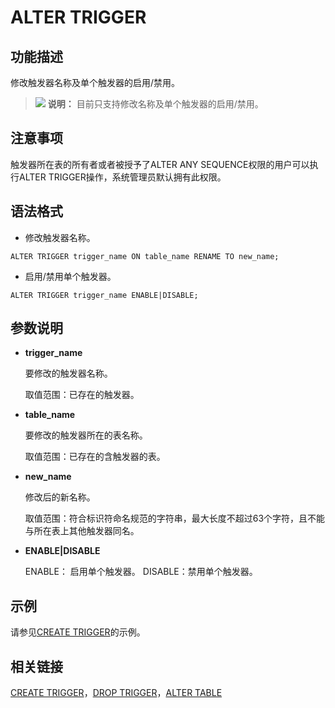 # ALTER TRIGGER<a name="ZH-CN_TOPIC_0289900315"></a>

## 功能描述<a name="zh-cn_topic_0283137014_zh-cn_topic_0237122081_zh-cn_topic_0059777936_sb9efc89be09141c3b113326dd8c2b35d"></a>

修改触发器名称及单个触发器的启用/禁用。

>![](public_sys-resources/icon-note.gif) **说明：** 
>目前只支持修改名称及单个触发器的启用/禁用。

## 注意事项<a name="zh-cn_topic_0283137014_zh-cn_topic_0237122081_zh-cn_topic_0059777936_s1cdad938760340bbbbd8251750b59176"></a>

触发器所在表的所有者或者被授予了ALTER ANY SEQUENCE权限的用户可以执行ALTER TRIGGER操作，系统管理员默认拥有此权限。

## 语法格式<a name="zh-cn_topic_0283137014_zh-cn_topic_0237122081_zh-cn_topic_0059777936_sf623225ad89841f9a333d738aa22a6ed"></a>

-   修改触发器名称。
```
ALTER TRIGGER trigger_name ON table_name RENAME TO new_name;
```

-   启用/禁用单个触发器。
```
ALTER TRIGGER trigger_name ENABLE|DISABLE;
```

## 参数说明<a name="zh-cn_topic_0283137014_zh-cn_topic_0237122081_zh-cn_topic_0059777895_se717dd5fd464489bb0235495c62d3a9e"></a>

-   **trigger\_name**

    要修改的触发器名称。

    取值范围：已存在的触发器。

-   **table\_name**

    要修改的触发器所在的表名称。

    取值范围：已存在的含触发器的表。

-   **new\_name**

    修改后的新名称。

    取值范围：符合标识符命名规范的字符串，最大长度不超过63个字符，且不能与所在表上其他触发器同名。

-   **ENABLE|DISABLE**

    ENABLE： 启用单个触发器。
    DISABLE：禁用单个触发器。


## 示例<a name="zh-cn_topic_0283137014_zh-cn_topic_0237122081_zh-cn_topic_0059777895_s7f55076bb56940b7920a431c0c344669"></a>

请参见[CREATE TRIGGER](CREATE-TRIGGER.md)的示例。

## 相关链接<a name="zh-cn_topic_0283137014_zh-cn_topic_0237122081_zh-cn_topic_0059777895_see210f0a4a344c6d8e1bc34d85b3ec05"></a>

[CREATE TRIGGER](CREATE-TRIGGER.md)，[DROP TRIGGER](DROP-TRIGGER.md)，[ALTER TABLE](ALTER-TABLE.md)


